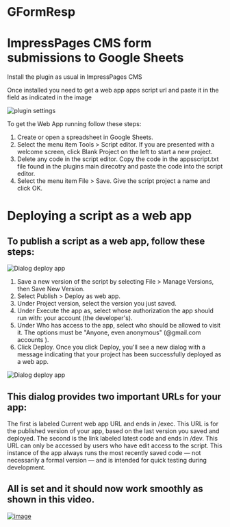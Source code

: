 # GFormResp
# ImpressPages CMS form submissions to Google Sheets

Install the plugin as usual in ImpressPages CMS 

Once installed you need to get a web app apps script url and paste it in the field as indicated in the image

![plugin settings](http://www.wannaco.net/file/2017/05/09/forms_to_sheets_plugin_settings_2.PNG)

To get the Web App running follow these steps:

1. Create or open a spreadsheet in Google Sheets.
2. Select the menu item Tools > Script editor. If you are presented with a welcome screen, click Blank Project on the left to start a new project.
3. Delete any code in the script editor. Copy the code in the appsscript.txt file found in the plugins main direcotry and paste the code into the script editor.
4. Select the menu item File > Save. Give the script project a name and click OK.

# Deploying a script as a web app
## To publish a script as a web app, follow these steps:

![Dialog deploy app](https://developers.google.com/apps-script/images/deploy_web_app.png)

1. Save a new version of the script by selecting File > Manage Versions, then Save New Version.
2. Select Publish > Deploy as web app.
3. Under Project version, select the version you just saved.
4. Under Execute the app as, select whose authorization the app should run with: your account (the developer's).
5. Under Who has access to the app, select who should be allowed to visit it. The options must be "Anyone, even anonymous" (@gmail.com accounts ). 
6. Click Deploy.
Once you click Deploy, you'll see a new dialog with a message indicating that your project has been successfully deployed as a web app.

![Dialog deploy app](https://developers.google.com/apps-script/images/web_app_url.png)


## This dialog provides two important URLs for your app:


The first is labeled Current web app URL and ends in /exec. This URL is for the published version of your app, based on the last version you saved and deployed.
The second is the link labeled latest code and ends in /dev. This URL can only be accessed by users who have edit access to the script. This instance of the app always runs the most recently saved code — not necessarily a formal version — and is intended for quick testing during development.

## All is set and it should now work smoothly as shown in this video. 

[![image](https://cloud.githubusercontent.com/assets/7078331/25797243/9eb89cec-3399-11e7-9538-614b0eff13ba.png)](https://www.youtube.com/watch?v=9375kF84GRc "ImpressPages CMS forms to Google Sheets")
